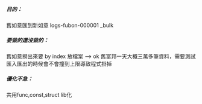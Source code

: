 ##### 目的：
舊如意匯到新如意 logs-fubon-000001
_bulk

##### 要做的還沒做的：
舊如意撈出來要 by index 放檔案 --> ok
舊富邦一天大概三萬多筆資料，需要測試匯入匯出的時候會不會撞到上限導致程式掛掉

##### 優化不急：
共用func,const,struct lib化
